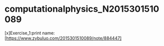 # computationalphysics_N2015301510089
[x]Exercise_1:print name:[https://www.zybuluo.com/2015301510089/note/884447]



    



